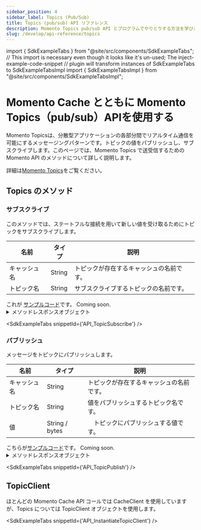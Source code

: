 ```yaml
---
sidebar_position: 4
sidebar_label: Topics (Pub/Sub)
title: Topics (pub/sub) API リファレンス
description: Momento Topics pub/sub API とプログラムでやりとりする方法を学びます。
slug: /develop/api-reference/topics
---
```


import { SdkExampleTabs } from "@site/src/components/SdkExampleTabs";
// This import is necessary even though it looks like it's un-used; The inject-example-code-snippet
// plugin will transform instances of SdkExampleTabs to SdkExampleTabsImpl
import { SdkExampleTabsImpl } from "@site/src/components/SdkExampleTabsImpl";

# Momento Cache とともに Momento Topics（pub/sub）APIを使用する
Momento Topicsは、分散型アプリケーションの各部分間でリアルタイム通信を可能にするメッセージングパターンです。トピックの値をパブリッシュし、サブスクライブします。このページでは、Momento Topics で送受信するための Momento API のメソッドについて詳しく説明します。

詳細は[Momento Topics](./../../introduction/momento-topics.md)をご覧ください。

## Topics のメソッド

### サブスクライブ
このメソッドでは、ステートフルな接続を用いて新しい値を受け取るためにトピックをサブスクライブします。

| 名前            | タイプ            | 説明                                   |
| --------------- | --------------- | --------------------------------------------- |
| キャッシュ名       | String          | トピックが存在するキャッシュの名前です。     |
| トピック名       | String          | サブスクライブするトピックの名前です。           |

<Tabs>
  <TabItem value="golang" label="Go" default>
    これが <a href="https://github.com/momentohq/client-sdk-go/blob/main/examples/pubsub-example/main.go#L26">サンプルコード</a>です。
  </TabItem>
  <TabItem value="nodejs" label="Node.js" default>
    Coming soon.
  </TabItem>
</Tabs>

<details>
  <summary>メソッドレスポンスオブジェクト</summary>

* 成功 - サブスクリプションオブジェクトを返します。
* エラー

具体的な情報については[レスポンスオブジェクト](./response-objects.md)をご覧ください。

返されたサブスクリプションオブジェクトをforループに入ると、新しい値がトピックに公開されるとイベントがコードに送信されます。

</details>

<SdkExampleTabs snippetId={'API_TopicSubscribe'} />

### パブリッシュ
メッセージをトピックにパブリッシュします。

| 名前            | タイプ            | 説明                                   |
| --------------- | --------------- | --------------------------------------------- |
| キャッシュ名       | String          | トピックが存在するキャッシュの名前です。     |
| トピック名       | String          | 値をパブリッシュするトピック名です。    |
| 値           | String / bytes  | 　トピックにパブリッシュする値です。                |

<Tabs>
  <TabItem value="golang" label="Go" default>
    こちらが<a href="https://github.com/momentohq/client-sdk-go/blob/main/examples/pubsub-example/main.go#L95">サンプルコード</a>です。
  </TabItem>
  <TabItem value="nodejs" label="Node.js" default>
    Coming soon.
  </TabItem>
</Tabs>

<details>
  <summary>メソッドレスポンスオブジェクト</summary>

* 成功
* 失敗

具体的な情報については[レスポンスオブジェクト](./response-objects.md)をご覧ください。

</details>

<SdkExampleTabs snippetId={'API_TopicPublish'} />

## TopicClient

ほとんどの Momento Cache API コールでは CacheClient を使用していますが、Topics については TopicClient オブジェクトを使用します。

<SdkExampleTabs snippetId={'API_InstantiateTopicClient'} />
